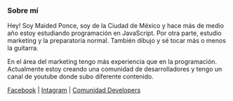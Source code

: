### Sobre mí

Hey! Soy Maided Ponce, soy de la Ciudad de México y hace más de medio año estoy estudiando programación en JavaScript. Por otra parte, estudio marketing y la preparatoria normal.
También dibujo y sé tocar más o menos la guitarra.

En el área del marketing tengo más experiencia que en la programación. 
Actualmente estoy creando una comunidad de desarrolladores y tengo un canal de youtube donde subo diferente contenido.

[Facebook](http://https://www.facebook.com/maidedhp "FB") |
[Intagram](http://https://www.instagram.com/maidedhp/ "Intagram") |
[Comunidad Developers](https://aminoapps.com/c/pr0gramador3s/home/ "Comunidad Developers") 
